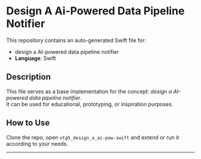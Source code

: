# Design A Ai-Powered Data Pipeline Notifier

This repository contains an auto-generated Swift file for:

- design a AI-powered data pipeline notifier
- **Language**: Swift

## Description

This file serves as a base implementation for the concept: *design a AI-powered data pipeline notifier*.  
It can be used for educational, prototyping, or inspiration purposes.

## How to Use

Clone the repo, open `xtg5_design_a_ai-pow.swift` and extend or run it according to your needs.

---


